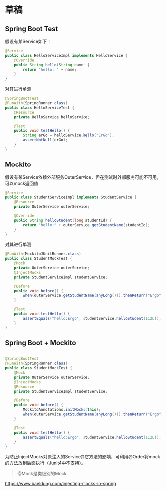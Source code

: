# 草稿
## Spring Boot Test
假设有某Service如下：
```java
@Service
public class HelloServiceImpl implements HelloService {
    @Override
    public String hello(String name) {
        return "hello: " + name;
    }
}
```
对其进行单测
```java
@SpringBootTest
@RunWith(SpringRunner.class)
public class HelloServiceTest {
    @Resource
    private HelloService helloService;

    @Test
    public void testHello() {
        String erGo = helloService.hello("ErGo");
        assertNotNull(erGo);
    }
}
```

## Mockito
假设有某Service依赖外部服务OuterService，但在测试时外部服务可能不可用，可以mock返回值
```java
@Service
public class StudentServiceImpl implements StudentService {
    @Resource
    private OuterService outerService;

    @Override
    public String helloStudent(long studentId) {
        return "hello:" + outerService.getStudentName(studentId);
    }
}
```
对其进行单测
```java
@RunWith(MockitoJUnitRunner.class)
public class StudentMockTest {
    @Mock
    private OuterService outerService;
    @InjectMocks
    private StudentServiceImpl studentService;

    @Before
    public void before() {
        when(outerService.getStudentName(anyLong())).thenReturn("Ergo");
    }

    @Test
    public void testHello() {
        assertEquals("hello:Ergo", studentService.helloStudent(112L));
    }
}
```

## Spring Boot + Mockito
```java

@SpringBootTest
@RunWith(SpringRunner.class)
public class StudentMockTest {
    @Mock
    private OuterService outerService;
    @InjectMocks
    @Resource
    private StudentServiceImpl studentService;

    @Before
    public void before() {
        MockitoAnnotations.initMocks(this);
        when(outerService.getStudentName(anyLong())).thenReturn("Ergo");
    }

    @Test
    public void testHello() {
        assertEquals("hello:Ergo", studentService.helloStudent(112L));
    }
}
```
为防止InjectMocks对原注入的Service其它方法的影响，可利用@Order将mock的方法放到后面执行（Junit4中不支持）。
> @Mock是类级别的Mock

https://www.baeldung.com/injecting-mocks-in-spring
